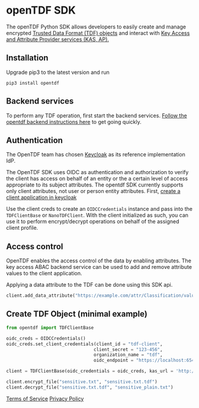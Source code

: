 # openTDF SDK

The openTDF Python SDK allows developers to easily create and manage encrypted [Trusted Data Format (TDF) objects](https://github.com/virtru/tdf-spec/) and interact with [Key Access and Attribute Provider services (KAS, AP).](https://github.com/virtru/tdf-spec/tree/master/protocol)

## Installation

Upgrade pip3 to the latest version and run

```shell
pip3 install opentdf
```

## Backend services

To perform any TDF operation, first start the backend services. [Follow the opentdf backend instructions here](https://github.com//opentdf/documentation/tree/main//quickstart) to get going quickly.

## Authentication 

The OpenTDF team has chosen [Keycloak](https://www.keycloak.org) as its reference implementation IdP.

The OpenTDF SDK uses OIDC as authentication and authorization to verify the client has access on behalf of an entity or the a certain level of access appropriate to its subject attributes. The opentdf SDK currently supports only client attributes, not user or person entity attributes. First, [create a client application in keycloak](https://www.keycloak.org/docs/latest/authorization_services/#_resource_server_create_client)

Use the client creds to create an `OIDCCredentials` instance and pass into the `TDFClientBase` or `NanoTDFClient`. With the client initialized as such, you can use it  to perform encrypt/decrypt operations on behalf of the assigned client profile.

## Access control

OpenTDF enables the access control of the data by enabling attributes. The key access ABAC backend service can be used to add and remove attribute values to the client application.

Applying a data attribute to the TDF can be done using this SDK api.

```python
client.add_data_attribute("https://example.com/attr/Classification/value/S", "Classification", "optionalKasKey", "optionalKasUrl")
```


## Create TDF Object (minimal example)

```python
from opentdf import TDFClientBase

oidc_creds = OIDCCredentials()
oidc_creds.set_client_credentials(client_id = "tdf-client",
                                 client_secret = "123-456",
                                 organization_name = "tdf",
                                 oidc_endpoint = "https://localhost:65432")

client = TDFClientBase(oidc_credentials = oidc_creds, kas_url = 'http://localhost:65432/kas')

client.encrypt_file("sensitive.txt", "sensitive.txt.tdf")
client.decrypt_file("sensitive.txt.tdf", "sensitive_plain.txt")

```

[Terms of Service](https://www.virtru.com/terms-of-service/)
[Privacy Policy](https://www.virtru.com/privacy-policy/)
